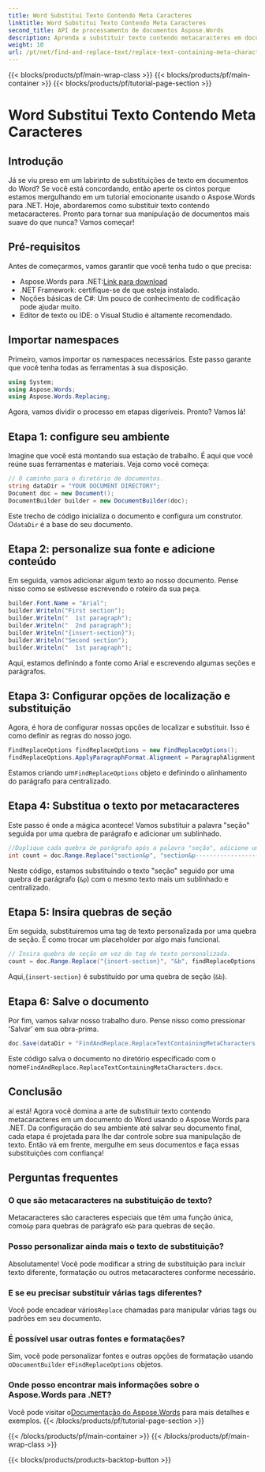 ```yaml
---
title: Word Substitui Texto Contendo Meta Caracteres
linktitle: Word Substitui Texto Contendo Meta Caracteres
second_title: API de processamento de documentos Aspose.Words
description: Aprenda a substituir texto contendo metacaracteres em documentos do Word usando o Aspose.Words para .NET. Siga nosso tutorial detalhado e envolvente para manipulação de texto sem interrupções.
weight: 10
url: /pt/net/find-and-replace-text/replace-text-containing-meta-characters/
---
```


{{< blocks/products/pf/main-wrap-class >}}
{{< blocks/products/pf/main-container >}}
{{< blocks/products/pf/tutorial-page-section >}}

# Word Substitui Texto Contendo Meta Caracteres

## Introdução

Já se viu preso em um labirinto de substituições de texto em documentos do Word? Se você está concordando, então aperte os cintos porque estamos mergulhando em um tutorial emocionante usando o Aspose.Words para .NET. Hoje, abordaremos como substituir texto contendo metacaracteres. Pronto para tornar sua manipulação de documentos mais suave do que nunca? Vamos começar!

## Pré-requisitos

Antes de começarmos, vamos garantir que você tenha tudo o que precisa:
-  Aspose.Words para .NET:[Link para download](https://releases.aspose.com/words/net/)
- .NET Framework: certifique-se de que esteja instalado.
- Noções básicas de C#: Um pouco de conhecimento de codificação pode ajudar muito.
- Editor de texto ou IDE: o Visual Studio é altamente recomendado.

## Importar namespaces

Primeiro, vamos importar os namespaces necessários. Este passo garante que você tenha todas as ferramentas à sua disposição.

```csharp
using System;
using Aspose.Words;
using Aspose.Words.Replacing;
```

Agora, vamos dividir o processo em etapas digeríveis. Pronto? Vamos lá!

## Etapa 1: configure seu ambiente

Imagine que você está montando sua estação de trabalho. É aqui que você reúne suas ferramentas e materiais. Veja como você começa:

```csharp
// O caminho para o diretório de documentos.
string dataDir = "YOUR DOCUMENT DIRECTORY";
Document doc = new Document();
DocumentBuilder builder = new DocumentBuilder(doc);
```

 Este trecho de código inicializa o documento e configura um construtor. O`dataDir` é a base do seu documento.

## Etapa 2: personalize sua fonte e adicione conteúdo

Em seguida, vamos adicionar algum texto ao nosso documento. Pense nisso como se estivesse escrevendo o roteiro da sua peça.

```csharp
builder.Font.Name = "Arial";
builder.Writeln("First section");
builder.Writeln("  1st paragraph");
builder.Writeln("  2nd paragraph");
builder.Writeln("{insert-section}");
builder.Writeln("Second section");
builder.Writeln("  1st paragraph");
```

Aqui, estamos definindo a fonte como Arial e escrevendo algumas seções e parágrafos.

## Etapa 3: Configurar opções de localização e substituição

Agora, é hora de configurar nossas opções de localizar e substituir. Isso é como definir as regras do nosso jogo.

```csharp
FindReplaceOptions findReplaceOptions = new FindReplaceOptions();
findReplaceOptions.ApplyParagraphFormat.Alignment = ParagraphAlignment.Center;
```

 Estamos criando um`FindReplaceOptions` objeto e definindo o alinhamento do parágrafo para centralizado.

## Etapa 4: Substitua o texto por metacaracteres

Este passo é onde a mágica acontece! Vamos substituir a palavra "seção" seguida por uma quebra de parágrafo e adicionar um sublinhado.

```csharp
//Duplique cada quebra de parágrafo após a palavra "seção", adicione uma espécie de sublinhado e centralize-o.
int count = doc.Range.Replace("section&p", "section&p----------------------&p", findReplaceOptions);
```

Neste código, estamos substituindo o texto "seção" seguido por uma quebra de parágrafo (`&p`) com o mesmo texto mais um sublinhado e centralizado.

## Etapa 5: Insira quebras de seção

Em seguida, substituiremos uma tag de texto personalizada por uma quebra de seção. É como trocar um placeholder por algo mais funcional.

```csharp
// Insira quebra de seção em vez de tag de texto personalizada.
count = doc.Range.Replace("{insert-section}", "&b", findReplaceOptions);
```

 Aqui,`{insert-section}` é substituído por uma quebra de seção (`&b`).

## Etapa 6: Salve o documento

Por fim, vamos salvar nosso trabalho duro. Pense nisso como pressionar 'Salvar' em sua obra-prima.

```csharp
doc.Save(dataDir + "FindAndReplace.ReplaceTextContainingMetaCharacters.docx");
```

 Este código salva o documento no diretório especificado com o nome`FindAndReplace.ReplaceTextContainingMetaCharacters.docx`.

## Conclusão

aí está! Agora você domina a arte de substituir texto contendo metacaracteres em um documento do Word usando o Aspose.Words para .NET. Da configuração do seu ambiente até salvar seu documento final, cada etapa é projetada para lhe dar controle sobre sua manipulação de texto. Então vá em frente, mergulhe em seus documentos e faça essas substituições com confiança!

## Perguntas frequentes

### O que são metacaracteres na substituição de texto?
 Metacaracteres são caracteres especiais que têm uma função única, como`&p` para quebras de parágrafo e`&b` para quebras de seção.

### Posso personalizar ainda mais o texto de substituição?
Absolutamente! Você pode modificar a string de substituição para incluir texto diferente, formatação ou outros metacaracteres conforme necessário.

### E se eu precisar substituir várias tags diferentes?
 Você pode encadear vários`Replace` chamadas para manipular várias tags ou padrões em seu documento.

### É possível usar outras fontes e formatações?
Sim, você pode personalizar fontes e outras opções de formatação usando o`DocumentBuilder` e`FindReplaceOptions` objetos.

### Onde posso encontrar mais informações sobre o Aspose.Words para .NET?
 Você pode visitar o[Documentação do Aspose.Words](https://reference.aspose.com/words/net/) para mais detalhes e exemplos.
{{< /blocks/products/pf/tutorial-page-section >}}

{{< /blocks/products/pf/main-container >}}
{{< /blocks/products/pf/main-wrap-class >}}

{{< blocks/products/products-backtop-button >}}
